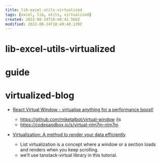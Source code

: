 ```yaml
---
title: lib-excel-utils-virtualized
tags: [excel, lib, utils, virtualized]
created: 2022-08-24T10:48:42.566Z
modified: 2022-08-24T10:49:48.139Z
---
```


# lib-excel-utils-virtualized

# guide

# virtualized-blog
- [React Virtual Window - virtualise anything for a performance boost!](https://dev.to/miketalbot/react-virtual-window-virtualise-anything-for-a-performance-boost-full-tutorial-3moe)
  - https://github.com/miketalbot/virtual-window /js
  - https://codesandbox.io/s/virtual-nlm7m-nlm7m

- [Virtualization: A method to render your data efficiently](https://medium.com/@unnatibamania8/virtualization-a-method-to-render-your-data-efficiently-f5b325214ce8)
  - List virtualization is a concept where a window or a section loads and renders when you keep scrolling.
  - we’ll use tanstack-virtual library in this tutorial.
